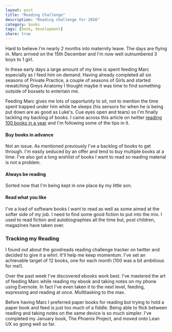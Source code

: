 ```yaml
---
layout: post
title: "Reading Challenge"
description: "Reading challenge for 2016"
category: books 
tags: [book, development]
share: true
---
```


Hard to believe I'm nearly 2 months into maternity leave. The days are flying in. Marc arrived on the 15th December and I'm now well outnumbered 3 boys to 1 girl.

In these early days a large amount of my time is spent feeding Marc especially as I feed him on demand. Having already completed all six seasons of Private Practice, a couple of seasons of Girls and started rewatching Greys Anatomy I thought maybe it was time to find something outside of boxsets to entertain me. 

Feeding Marc gives me lots of opportunity to sit, not to mention the time spent trapped under him while he sleeps (his sensors for when he is being put down are as good as Luke's. Cue eyes open and tears) so I'm finally tackling my backlog of books. I came across this article on twitter [reading 100 books in a year](http://www.inc.com/jessica-stillman/how-even-the-busiest-entrepreneur-can-read-100-books-a-year.html) and I'm following some of the tips in it.

#### Buy books in advance 

Not an issue. As mentioned previously I've a backlog of books to get through. I'm easily seduced by an offer and tend to buy multiple books at a time. I've also got a long wishlist of books I want to read so reading material is not a problem.

#### Always be reading

Sorted now that I'm being kept in one place by my little son.

#### Read what you like 

I've a load of software books I want to read as well as some aimed at the softer side of my job. I need to find some good fiction to put into the mix. I used to read fiction and autobiographies all the time but, post children, magazines have taken over.

### Tracking my Reading 

I found out about the goodreads reading challenge tracker on twitter and decided to give it a whirl. It'll help me keep momentum. I've set an achievable target of 12 books, one for each month (100 was a bit ambitious for me!).

Over the past week I've discovered ebooks work best. I've mastered the art of feeding Marc while reading my ebook and taking notes on my phone using Evernote. In fact I've even taken it to the next level, feeding, expressing and reading at once. Multitasking to the max.

Before  having Marc I preferred paper books for reading but trying to hold a paper book and feed is just too much of a fiddle. Being able to flick between reading and taking notes on the same device is so much simpler. I've completed my January book, The Phoenix Project, and moved onto Lean UX so going well so far. 

